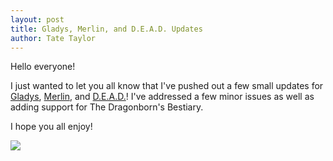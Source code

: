 ```yaml
---
layout: post
title: Gladys, Merlin, and D.E.A.D. Updates
author: Tate Taylor
---
```


Hello everyone! 

I just wanted to let you all know that I've pushed out a few small updates for [Gladys](https://www.nexusmods.com/skyrimspecialedition/mods/50164), [Merlin](https://www.nexusmods.com/skyrimspecialedition/mods/56433), and [D.E.A.D.](https://www.nexusmods.com/skyrimspecialedition/mods/112431)! I've addressed a few minor issues as well as adding support for The Dragonborn's Bestiary.

I hope you all enjoy!

![](https://staticdelivery.nexusmods.com/mods/1704/images/50164/50164-1725820725-1905842977.png)
